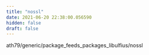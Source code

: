 ```yaml
---
title: "nossl"
date: 2021-06-20 22:38:00.056590
hidden: false
draft: false
---
```


ath79/generic/package_feeds_packages_libulfius/nossl

